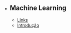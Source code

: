 - ## Machine Learning
    - [Links](/docs/{{version}}/00-intro)
    - [Introdução](/docs/{{version}}/01-o-que-e-machine-learning)
